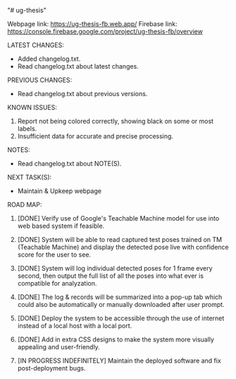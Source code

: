 "# ug-thesis"


Webpage link:   https://ug-thesis-fb.web.app/
Firebase link:  https://console.firebase.google.com/project/ug-thesis-fb/overview


LATEST CHANGES:
- Added changelog.txt.
- Read changelog.txt about latest changes.


PREVIOUS CHANGES:
- Read changelog.txt about previous versions.


KNOWN ISSUES:
1) Report not being colored correctly, showing black on some or most labels.
2) Insufficient data for accurate and precise processing.


NOTES:
- Read changelog.txt about NOTE(S).


NEXT TASK(S):
- Maintain & Upkeep webpage


ROAD MAP:
1) [DONE] Verify use of Google's Teachable Machine model for use into web based system if feasible.

2) [DONE] System will be able to read captured test poses trained on TM (Teachable Machine) and display the detected pose live with confidence score for the user to see.

3) [DONE] System will log individual detected poses for 1 frame every second, then output the full list of all the poses into what ever is compatible for analyzation.

4) [DONE] The log & records will be summarized into a pop-up tab which could also be automatically or manually downloaded after user prompt.

5) [DONE] Deploy the system to be accessible through the use of internet instead of a local host with a local port.

6) [DONE] Add in extra CSS designs to make the system more visually appealing and user-friendly.

7) [IN PROGRESS INDEFINITELY] Maintain the deployed software and fix post-deployment bugs.